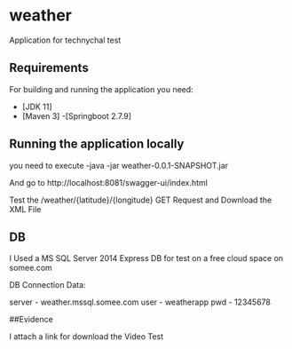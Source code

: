 # weather
Application for technychal test 


## Requirements

For building and running the application you need:

- [JDK 11]
- [Maven 3]
-[Springboot 2.7.9]

## Running the application locally

you need to execute 
-java -jar weather-0.0.1-SNAPSHOT.jar

And go to http://localhost:8081/swagger-ui/index.html

Test the /weather/{latitude}/{longitude} GET Request and Download the XML File

## DB
  I Used a MS SQL Server 2014 Express DB for test on a free cloud space on somee.com
  
  DB Connection Data:
  
  server - weather.mssql.somee.com
  user   - weatherapp
  pwd    - 12345678


##Evidence

  I attach a link for download the Video Test
  
  
